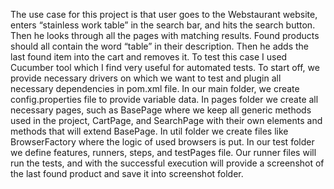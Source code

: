 The use case for this project is that user goes to the Webstaurant website, enters “stainless work table” in the search bar, and hits the search button. Then he looks through all the pages with matching results.
Found products should all contain the word “table” in their description. Then he adds the last found item into the cart and removes it.
To test this case I used Cucumber tool which I find very useful for automated tests. To start off, we provide necessary drivers on which we want to test and plugin all necessary dependencies in pom.xml file.
In our main folder, we create config.properties file to provide variable data. In pages folder we create all necessary pages, such as BasePage where we keep all generic methods used in the project, CartPage,
and SearchPage with their own elements and methods that will extend BasePage. In util folder we create files like BrowserFactory where the logic of used browsers is put.
In our test folder we define features, runners, steps, and testPages file. Our runner files will run the tests, and with the successful execution will provide a screenshot of the last found product and save it
into screenshot folder.
